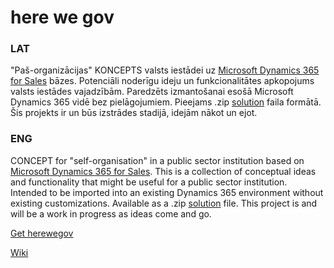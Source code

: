 # here we gov
### LAT
"Paš-organizācijas" KONCEPTS valsts iestādei uz <a href="https://dynamics.microsoft.com/en-us/sales/overview/">Microsoft Dynamics 365 for Sales</a> bāzes.
Potenciāli noderīgu ideju un funkcionalitātes apkopojums valsts iestādes vajadzībām.
Paredzēts izmantošanai esošā Microsoft Dynamics 365 vidē bez pielāgojumiem.
Pieejams .zip <a href="https://docs.microsoft.com/en-us/dynamics365/customerengagement/on-premises/developer/introduction-solutions?view=op-9-1">solution</a> faila formātā. Šis projekts ir un būs izstrādes stadijā, idejām nākot un  ejot.

### ENG
CONCEPT for "self-organisation" in a public sector institution based on <a href="https://dynamics.microsoft.com/en-us/sales/overview/">Microsoft Dynamics 365 for Sales</a>.
This is a collection of conceptual ideas and functionality that might be useful for a public sector institution.
Intended to be imported into an existing Dynamics 365 environment without existing customizations.
Available as a .zip <a href="https://docs.microsoft.com/en-us/dynamics365/customerengagement/on-premises/developer/introduction-solutions?view=op-9-1">solution</a> file. This project is and will be a work in progress as ideas come and go.

<a href="https://github.com/candynamics/herewegov/releases/tag/herewegov">Get herewegov</a>

<a href="https://github.com/candynamics/herewegov/WIKI | Read more">Wiki</a>
